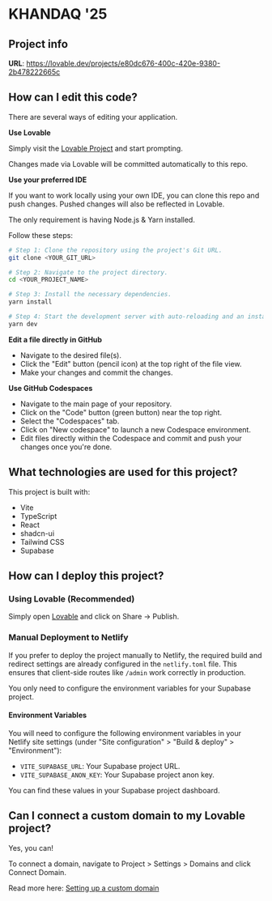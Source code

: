 # KHANDAQ '25

## Project info

**URL**: https://lovable.dev/projects/e80dc676-400c-420e-9380-2b478222665c

## How can I edit this code?

There are several ways of editing your application.

**Use Lovable**

Simply visit the [Lovable Project](https://lovable.dev/projects/e80dc676-400c-420e-9380-2b478222665c) and start prompting.

Changes made via Lovable will be committed automatically to this repo.

**Use your preferred IDE**

If you want to work locally using your own IDE, you can clone this repo and push changes. Pushed changes will also be reflected in Lovable.

The only requirement is having Node.js & Yarn installed.

Follow these steps:

```sh
# Step 1: Clone the repository using the project's Git URL.
git clone <YOUR_GIT_URL>

# Step 2: Navigate to the project directory.
cd <YOUR_PROJECT_NAME>

# Step 3: Install the necessary dependencies.
yarn install

# Step 4: Start the development server with auto-reloading and an instant preview.
yarn dev
```

**Edit a file directly in GitHub**

- Navigate to the desired file(s).
- Click the "Edit" button (pencil icon) at the top right of the file view.
- Make your changes and commit the changes.

**Use GitHub Codespaces**

- Navigate to the main page of your repository.
- Click on the "Code" button (green button) near the top right.
- Select the "Codespaces" tab.
- Click on "New codespace" to launch a new Codespace environment.
- Edit files directly within the Codespace and commit and push your changes once you're done.

## What technologies are used for this project?

This project is built with:

- Vite
- TypeScript
- React
- shadcn-ui
- Tailwind CSS
- Supabase

## How can I deploy this project?

### Using Lovable (Recommended)

Simply open [Lovable](https://lovable.dev/projects/e80dc676-400c-420e-9380-2b478222665c) and click on Share -> Publish.

### Manual Deployment to Netlify

If you prefer to deploy the project manually to Netlify, the required build and redirect settings are already configured in the `netlify.toml` file. This ensures that client-side routes like `/admin` work correctly in production.

You only need to configure the environment variables for your Supabase project.

#### Environment Variables
You will need to configure the following environment variables in your Netlify site settings (under "Site configuration" > "Build & deploy" > "Environment"):

- `VITE_SUPABASE_URL`: Your Supabase project URL.
- `VITE_SUPABASE_ANON_KEY`: Your Supabase project anon key.

You can find these values in your Supabase project dashboard.

## Can I connect a custom domain to my Lovable project?

Yes, you can!

To connect a domain, navigate to Project > Settings > Domains and click Connect Domain.

Read more here: [Setting up a custom domain](https://docs.lovable.dev/tips-tricks/custom-domain#step-by-step-guide)
